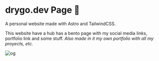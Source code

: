 # drygo.dev Page 💫

A personal website made with Astro and TailwindCSS.

This website have a hub has a bento page with my social media links, portfolio link and some stuff.
_Also made in it my own portfolio with all my proyects, etc._

![og](https://github.com/user-attachments/assets/b3e480a5-7f96-4e93-bf18-f80c654f6645)
